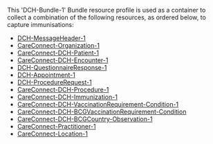 This 'DCH-Bundle-1' Bundle resource profile is used as a container to collect a combination of the following resources, as ordered below, to capture immunisations:

- [DCH-MessageHeader-1]
- [CareConnect-Organization-1]
- [CareConnect-DCH-Patient-1]
- [CareConnect-DCH-Encounter-1]
- [DCH-QuestionnaireResponse-1]
- [DCH-Appointment-1]
- [DCH-ProcedureRequest-1]
- [CareConnect-DCH-Procedure-1]
- [CareConnect-DCH-Immunization-1]
- [CareConnect-DCH-VaccinationRequirement-Condition-1]
- [CareConnect-DCH-BCGVaccinationRequirement-Condition]
- [CareConnect-DCH-BCGCountry-Observation-1]
- [CareConnect-Practitioner-1]
- [CareConnect-Location-1]


[DCH-MessageHeader-1]:dch-messageheader-1.html
[CareConnect-Organization-1]:careconnect-organization-1.html
[CareConnect-DCH-Patient-1]:careconnect-dch-patient-1.html
[CareConnect-DCH-Encounter-1]:careconnect-dch-encounter-1.html
[DCH-QuestionnaireResponse-1]:dch-questionnaireresponse-1.html
[CareConnect-DCH-Immunization-1]:careconnect-dch-immunization-1.html
[DCH-Appointment-1]:dch-appointment-1.html
[CareConnect-DCH-Procedure-1]:careconnect-dch-procedure-1.html
[DCH-ProcedureRequest-1]:dch-procedurerequest-1.html
[CareConnect-Practitioner-1]:careconnect-practitioner-1.html
[CareConnect-Location-1]:careconnect-location-1.html
[CareConnect-DCH-VaccinationRequirement-Condition-1]:careconnect-dch-vaccinationrequirement-condition-1.html
[CareConnect-DCH-BCGVaccinationRequirement-Condition]:careconnect-dch-bcgvaccinationrequirement-condition-1.html
[CareConnect-DCH-BCGCountry-Observation-1]:careconnect-dch-bcgcountry-observation-1.html